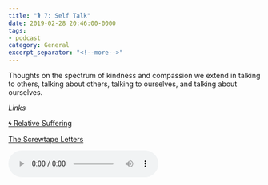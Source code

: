 ```yaml
---
title: "🎙 7: Self Talk"
date: 2019-02-28 20:46:00-0000
tags:
- podcast
category: General
excerpt_separator: "<!--more-->"
---
```


Thoughts on the spectrum of kindness and compassion we extend in talking to others, talking about others, talking to ourselves, and talking about ourselves.

*Links*

[🌀 Relative Suffering](gospellibrary://www.bennorris.org/2019/02/19/relative-suffering.html)

[The Screwtape Letters](https://en.m.wikipedia.org/wiki/The_Screwtape_Letters)

<audio controls="controls" src="https://www.bennorris.blog/uploads/2019/075d9c55ee.mp3" />

<!--more-->